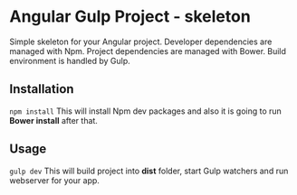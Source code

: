 # Angular Gulp Project - skeleton

Simple skeleton for your Angular project.
Developer dependencies are managed with Npm.
Project dependencies are managed with Bower.
Build environment is handled by Gulp.

## Installation

```npm install```
This will install Npm dev packages and also it is going to run **Bower install** after that.

## Usage

```gulp dev```
This will build project into **dist** folder, start Gulp watchers and run webserver for your app.
